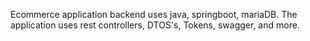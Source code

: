 Ecommerce application backend uses java, springboot, mariaDB. The application uses rest controllers, DTOS's, Tokens, swagger, and more.
